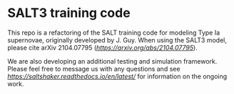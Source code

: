 SALT3 training code
===================

This repo is a refactoring of the SALT training code
for modeling Type Ia supernovae, originally developed by J. Guy.
When using the SALT3 model, please cite arXiv 2104.07795 (<em>https://arxiv.org/abs/2104.07795</em>).

We are also developing an additional testing and simulation framework.
Please feel free to message us with any questions and see
<em>https://saltshaker.readthedocs.io/en/latest/</em> for
information on the ongoing work.
